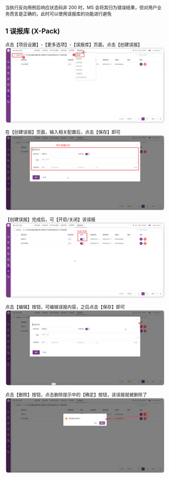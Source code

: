 当执行反向用例后响应状态码非 200 时，MS 会将其归为错误结果，但对用户业务而言是正确的，此时可以使用误报库的功能进行避免

## 1 误报库 (X-Pack)
点击【项目设置】-【更多选项】-【误报库】页面，点击【创建误报】
![!项目设置](../../img/project_management/误报库.png)

在【创建误报】页面，输入相关配置后，点击【保存】即可
![!项目设置](../../img/project_management/误报库_2.png)

【创建误报】完成后，可【开启/关闭】该误报
![!项目设置](../../img/project_management/误报库_3.png)

点击【编辑】按钮，可编辑误报内容，之后点击【保存】即可
![!项目设置](../../img/project_management/误报库_4.png)

点击【删除】按钮，点击删除提示中的【确定】按钮，该误报就被删除了
![!项目设置](../../img/project_management/误报库_5.png)